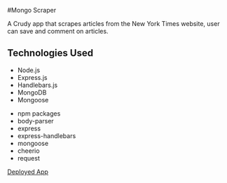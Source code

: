 #Mongo Scraper

A Crudy app that scrapes articles from the New York Times website, user can save and comment on articles.

## Technologies Used

<ul>
    <li>Node.js</li>
    <li>Express.js</li>
    <li> Handlebars.js</li>
    <li> MongoDB</li>
    <li> Mongoose</li>
</ul>

<ul>
    <li> npm packages</li>
    <li> body-parser</li>
    <li> express</li>
    <li> express-handlebars</li>
    <li> mongoose</li>
    <li> cheerio</li>
    <li> request</li>
</ul>

[Deployed App](https://git.heroku.com/c1oudscraper.git)
